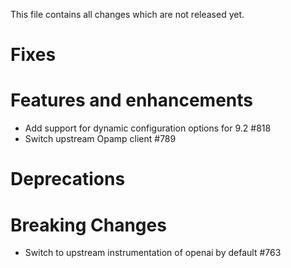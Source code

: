 This file contains all changes which are not released yet.
<!--
 Note that the content between the marker comment lines (e.g. FIXES-START/END) will be automatically
 moved into the docs/release-notes markdown files on release (via the .ci/ReleaseChangelog.java script).
 Simply add the changes as bullet points into those sections, empty lines will be ignored. Example:

* Description of the change - [#1234](https://github.com/elastic/apm-agent-java/pull/1234)
-->

# Fixes
<!--FIXES-START-->

<!--FIXES-END-->
# Features and enhancements
<!--ENHANCEMENTS-START-->
* Add support for dynamic configuration options for 9.2 #818
* Switch upstream Opamp client #789

<!--ENHANCEMENTS-END-->
# Deprecations
<!--DEPRECATIONS-START-->

<!--DEPRECATIONS-END-->

# Breaking Changes
<!--BREAKING-CHANGES-START-->
* Switch to upstream instrumentation of openai by default #763

<!--BREAKING-CHANGES-END-->
